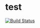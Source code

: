 # test
<pic src="https://dev.azure.com/whqOrg/testCI/_apis/build/status/whq527.test?branchName=master"/>

[![Build Status](https://dev.azure.com/whqOrg/testCI/_apis/build/status/whq527.test?branchName=master)](https://dev.azure.com/whqOrg/testCI/_build/latest?definitionId=3&branchName=master)

